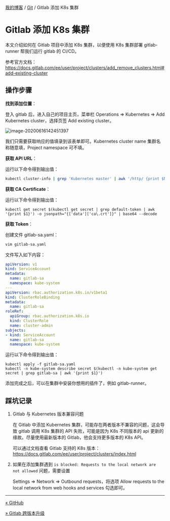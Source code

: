 [我的博客](../_index.md) / [Git](_index.md) / Gitlab 添加 K8s 集群

# Gitlab 添加 K8s 集群

本文介绍如何在 Gitlab 项目中添加 K8s 集群，以便使用 K8s 集群部署 gitlab-runner 帮我们运行 gitlab 的 CI/CD。

参考官方文档：<https://docs.gitlab.com/ee/user/project/clusters/add_remove_clusters.html#add-existing-cluster>

## 操作步骤

**找到添加位置**：

登入 gitlab 后，进入自己的项目主页，菜单栏 Operations => Kubernetes => Add Kubernetes cluster，选择页签 Add existing cluster。

![image-20200616142451397](https://fs.poneding.com/images/image-20200616142451397.png)

我们只需要获取响应的值填录到该表单即可。Kubernetes cluster name 集群名称随意填，Project namespace 可不填。

**获取 API URL**：

运行以下命令得到输出值：

```bash
kubectl cluster-info | grep 'Kubernetes master' | awk '/http/ {print $NF}'
```

**获取 CA Certificate**：

运行以下命令得到输出值：

```shell
kubectl get secret $(kubectl get secret | grep default-token | awk '{print $1}') -o jsonpath="{['data']['ca\.crt']}" | base64 --decode
```

**获取 Token**：

创建文件 gitlab-sa.yaml：

```bash
vim gitlab-sa.yaml
```

文件写入如下内容：

```yaml
apiVersion: v1
kind: ServiceAccount
metadata:
  name: gitlab-sa
  namespace: kube-system
---
apiVersion: rbac.authorization.k8s.io/v1beta1
kind: ClusterRoleBinding
metadata:
  name: gitlab-sa
roleRef:
  apiGroup: rbac.authorization.k8s.io
  kind: ClusterRole
  name: cluster-admin
subjects:
- kind: ServiceAccount
  name: gitlab-sa
  namespace: kube-system
```

运行以下命令得到输出值：

```shell
kubectl apply -f gitlab-sa.yaml
kubectl -n kube-system describe secret $(kubectl -n kube-system get secret | grep gitlab-sa | awk '{print $1}')
```

添加完成之后，可以在集群中安装你想用的插件了，例如 gitlab-runner。

## 踩坑记录

1. Gitlab 与 Kubernetes 版本兼容问题

   在 Gitlab 中添加 Kubernetes 集群，可能存在两者版本不兼容的问题，这会导致 gitlab 调用 K8s 集群的 API 失败，可能是因为 K8s 不同版本的 api 更新的缘故。尽量使用最新版本的 Gitlab，他会支持更多版本的 K8s API。

   可以通过文档查看 Gitlab 支持的 K8s 版本：<https://docs.gitlab.com/ee/user/project/clusters/index.html>

2. 如果在添加集群遇到 `is blocked: Requests to the local network are not allowed` 问题，需要设置

   Settings => Network => Outbound requests，将选项 Allow requests to the local network from web hooks and services 勾选即可。

---
[« GitHub](github.md)

[» Gitlab 跨版本升级](gitlab-upgrade-cross-version.md)
